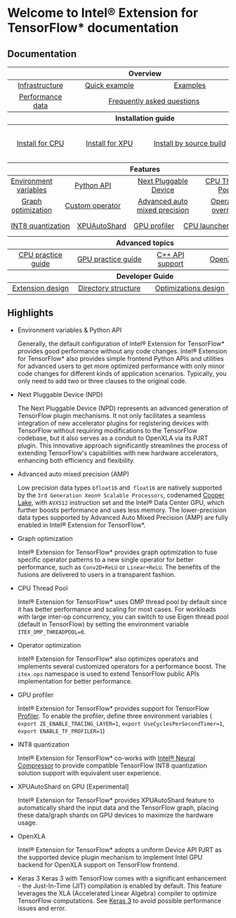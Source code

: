 # Welcome to Intel® Extension for TensorFlow* documentation


## Documentation

<table class="docutils">
  <thead>
  <tr>
    <th colspan="12">Overview</th>
  </tr>
  </thead>
  <tbody>
    <tr>
      <td colspan="3" align="center"><a href="guide/infrastructure.md">Infrastructure</a></td>
      <td colspan="3" align="center"><a href="../examples/quick_example.md">Quick example</a></td>
      <td colspan="3" align="center"><a href="../examples">Examples</a></td>
      <td colspan="3" align="center"><a href="community/releases.md">Releases</a></td>
    </tr>
    <tr>
      <td colspan="3" align="center"><a href="guide/performance.md">Performance data</a></td>
      <td colspan="6" align="center"><a href="guide/FAQ.md">Frequently asked questions</a></td>
      <td colspan="3" align="center"><a href="community/contributing.md">Contributing guidelines</a></td>
    </tr>
  </tbody>
  <thead>
  <tr>
    <th colspan="12">Installation guide</th>
  </tr>
  </thead>
  <tbody>
    <tr>
      <td colspan="3" align="center"><a href="install/install_for_cpu.md">Install for CPU</a></td>
      <td colspan="3" align="center"><a href="install/install_for_xpu.md">Install for XPU</a></td>
      <td colspan="3" align="center"><a href="install/how_to_build.md">Install by source build</a></td>
	  <td colspan="3" align="center"><a href="install/experimental/install_for_gpu_conda.md">Install Conda for GPU distributed</a></td>
    </tr>
  </tbody>
  <thead>
    <tr>
      <th colspan="12">Features</th>
    </tr>
  </thead>
  <tbody>
    <tr>
        <td colspan="2" align="center"><a href="guide/environment_variables.md">Environment variables</a></td>
	    	<td colspan="2" align="center"><a href="guide/python_api.md">Python API</a></td>
        <td colspan="4" align="center"><a href="guide/next_pluggable_device.md">Next Pluggable Device</a></td>
        <td colspan="2" align="center"><a href="guide/threadpool.md">CPU Thread Pool</a></td>
    </tr>
    <tr>
        <td colspan="2" align="center"><a href="guide/itex_fusion.md">Graph optimization</a></td>
        <td colspan="2" align="center"><a href="guide/itex_ops.md">Custom operator</a></td>
        <td colspan="4" align="center"><a href="guide/advanced_auto_mixed_precision.md">Advanced auto mixed precision</a></td>
	      <td colspan="2" align="center"><a href="guide/itex_ops_override.md">Operator override</a></td>
    </tr>
    <tr>    
	      <td colspan="3" align="center"><a href="guide/INT8_quantization.md">INT8 quantization</a></td>
	      <td colspan="2" align="center"><a href="guide/XPUAutoShard.md">XPUAutoShard</a></td>
        <td colspan="2" align="center"><a href="guide/how_to_enable_profiler.md">GPU profiler</a></td>
	      <td colspan="2" align="center"><a href="guide/launch.md">CPU launcher</a></td>
      	<td colspan="2" align="center"><a href="guide/weight_prepack.md">Weight prepack</a></td>
    </tr>
  </tbody>
  <thead>
      <tr>
        <th colspan="12">Advanced topics</th>
      </tr>
  </thead>
  <tbody>
      <tr>
        <td colspan="3" align="center"><a href="guide/practice_guide.md#cpu-practice-guide">CPU practice guide</a></td>
        <td colspan="3" align="center"><a href="guide/practice_guide.md#gpu-practice-guide">GPU practice guide</a></td>
        <td colspan="2" align="center"><a href="install/install_for_cpp.md">C++ API support</a></td>
        <td colspan="2" align="center"><a href="guide/OpenXLA.md">OpenXLA</a></td>
        <td colspan="2" align="center"><a href="guide/Keras3_support.md">Keras 3</a></td>
      </tr>
  </tbody>
    <thead>
      <tr>
        <th colspan="12">Developer Guide</th>
      </tr>
  </thead>
  <tbody>
      <tr>
          <td colspan="3" align="center"><a href="design/extension_design.md">Extension design</a></td>
	  <td colspan="3" align="center"><a href="design/directory_structure.md">Directory structure</a></td>
	  <td colspan="3" align="center"><a href="design/optimization/README.md">Optimizations design</a></td>
          <td colspan="3" align="center"><a href="design/how_to_write_custom_op.md">Custom Op</a></td>
      </tr>
  </tbody>
</table>


## Highlights

* Environment variables & Python API

  Generally, the default configuration of Intel® Extension for TensorFlow\* provides good performance without any code changes. 
  Intel® Extension for TensorFlow\* also provides simple frontend Python APIs and utilities for advanced users to get more optimized performance with only minor code changes for different kinds of application scenarios. Typically, you only need to add two or three clauses to the original code.

* Next Pluggable Device (NPD)
  
  The Next Pluggable Device (NPD) represents an advanced generation of TensorFlow plugin mechanisms. It not only facilitates a seamless integration of new accelerator plugins for registering devices with TensorFlow without requiring modifications to the TensorFlow codebase, but it also serves as a conduit to OpenXLA via its PJRT plugin. This innovative approach significantly streamlines the process of extending TensorFlow's capabilities with new hardware accelerators, enhancing both efficiency and flexibility.
  
* Advanced auto mixed precision (AMP)

  Low precision data types `bfloat16` and` float16` are natively supported by the `3rd Generation Xeon® Scalable Processors`, codenamed [Cooper Lake](https://ark.intel.com/content/www/us/en/ark/products/series/204098/3rd-generation-intel-xeon-scalable-processors.html),  with `AVX512` instruction set and the Intel® Data Center GPU, which further boosts performance and uses less memory. The lower-precision data types supported by Advanced Auto Mixed Precision (AMP) are fully enabled in Intel® Extension for TensorFlow*.

* Graph optimization

  Intel® Extension for TensorFlow\* provides graph optimization to fuse specific operator patterns to a new single operator for better performance, such as `Conv2D+ReLU` or `Linear+ReLU`.  The benefits of the fusions are delivered to users in a transparent fashion.

* CPU Thread Pool

  Intel® Extension for TensorFlow\* uses OMP thread pool by default since it has better performance and scaling for most cases. For workloads with large inter-op concurrency, you can switch to use Eigen thread pool (default in TensorFlow) by setting the environment variable `ITEX_OMP_THREADPOOL=0`.

* Operator optimization

  Intel® Extension for TensorFlow\* also optimizes operators and implements several customized operators for a performance boost. The `itex.ops` namespace is used to extend TensorFlow public APIs implementation for better performance.

* GPU profiler

  Intel® Extension for TensorFlow\* provides support for TensorFlow [Profiler](https://www.tensorflow.org/guide/profiler). To enable the profiler, define three environment variables ( `export ZE_ENABLE_TRACING_LAYER=1`, `export UseCyclesPerSecondTimer=1`, `export ENABLE_TF_PROFILER=1`)

* INT8 quantization

  Intel® Extension for TensorFlow* co-works with [Intel® Neural Compressor](https://github.com/intel/neural-compressor) to provide compatible TensorFlow INT8 quantization solution support with equivalent user experience.

* XPUAutoShard on GPU [Experimental]

  Intel® Extension for TensorFlow\* provides XPUAutoShard feature to automatically shard the input data and the TensorFlow graph, placing these data/graph shards on GPU devices to maximize the hardware usage.

* OpenXLA

  Intel® Extension for TensorFlow\* adopts a uniform Device API PJRT as the supported device plugin mechanism to implement Intel GPU backend for OpenXLA support on TensorFlow frontend.

* Keras 3
  Keras 3 with TensorFlow comes with a significant enhancement - the Just-In-Time (JIT) compilation is enabled by default. This feature leverages the XLA (Accelerated Linear Algebra) compiler to optimize TensorFlow computations. See <a href="guide/Keras3_support.md">Keras 3</a> to avoid possible performance issues and error.